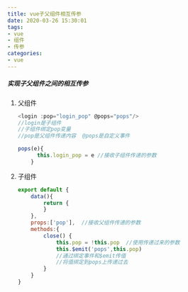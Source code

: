 ```yaml
---
title: vue子父组件相互传参
date: 2020-03-26 15:30:01
tags:
- vue
- 组件
- 传参
categories:
- vue
---
```


##### 实现子父组件之间的相互传参<!--more-->

1. 父组件

   ```javascript
   <login :pop="login_pop" @pops="pops"/>
   //login是子组件
   //子组件绑定pop变量
   //pop是父组件传递内容  @pops是自定义事件
   ```

   ```javascript
   pops(e){
         this.login_pop = e //接收子组件传递的参数
       }
   ```

   

2. 子组件

   ```javascript
   export default {
       data(){
           return {
           }
       },
       props:['pop'],  //接收父组件传递的参数
       methods:{
           close() {
               this.pop = !this.pop  //使用传递过来的参数
               this.$emit('pops',this.pop)
               //通过绑定事件和$emit传值
               //将值绑定到pops上传递过去
           }
       }
   }
   ```